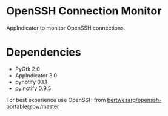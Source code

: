 OpenSSH Connection Monitor
==========================

AppIndicator to monitor OpenSSH connections.

Dependencies
============

 - PyGtk 2.0
 - AppIndicator 3.0
 - pynotify 0.1.1
 - pyinotify 0.9.5

For best experience use OpenSSH from [bertwesarg/openssh-portable@bw/master](/bertwesarg/openssh-portable/tree/bw/master)
